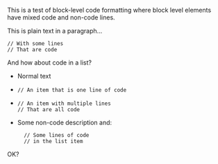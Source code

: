 This is a test of block-level code formatting where block level elements have mixed code and non-code lines.

This is plain text in a paragraph…

    // With some lines
    // That are code

And how about code in a list?

- Normal text
- `// An item that is one line of code`
-     // An item with multiple lines
      // That are all code
- Some non-code description and:

        // Some lines of code
        // in the list item

OK?
